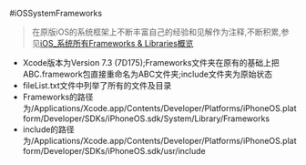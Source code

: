 #iOSSystemFrameworks


>在原版iOS的系统框架上不断丰富自己的经验和见解作为注释,不断积累,参见[iOS_系统所有Frameworks & Libraries概览](http://www.jianshu.com/p/6d371e7fb627)


- Xcode版本为Version 7.3 (7D175);Frameworks文件夹在原有的基础上把ABC.framework包直接重命名为ABC文件夹;include文件夹为原始状态
- fileList.txt文件中列举了所有的文件及目录
- Frameworks的路径为/Applications/Xcode.app/Contents/Developer/Platforms/iPhoneOS.platform/Developer/SDKs/iPhoneOS.sdk/System/Library/Frameworks
- include的路径为/Applications/Xcode.app/Contents/Developer/Platforms/iPhoneOS.platform/Developer/SDKs/iPhoneOS.sdk/usr/include


